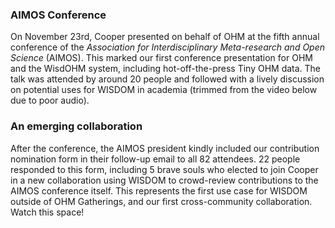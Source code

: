 ### AIMOS Conference
On November 23rd, Cooper presented on behalf of OHM at the fifth annual conference of the _Association for Interdisciplinary Meta-research and Open Science_ (AIMOS). This marked our first conference presentation for OHM and the WisdOHM system, including hot-off-the-press Tiny OHM data. The talk was attended by around 20 people and followed with a lively discussion on potential uses for WISDOM in academia (trimmed from the video below due to poor audio). 

### An emerging collaboration
After the conference, the AIMOS president kindly included our contribution nomination form in their follow-up email to all 82 attendees. 22 people responded to this form, including 5 brave souls who elected to join Cooper in a new collaboration using WISDOM to crowd-review contributions to the AIMOS conference itself. This represents the first use case for WISDOM outside of OHM Gatherings, and our first cross-community collaboration. Watch this space! 
